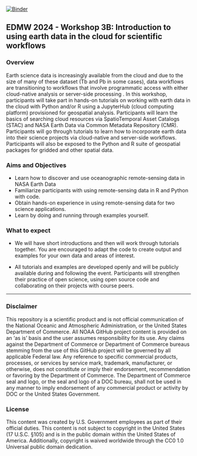 [![Binder](https://mybinder.org/badge_logo.svg)](https://mybinder.org/v2/gh/eeholmes/test-delete/HEAD)


## EDMW 2024 - Workshop 3B: Introduction to using earth data in the cloud for scientific workflows

### Overview

Earth science data is increasingly available from the cloud and due to the size of many of these dataset (Tb and Pb in some cases), data workflows are transitioning to workflows that involve programmatic access with either cloud-native analysis or server-side processing . In this workshop, participants will take part in hands-on tutorials on working with earth data in the cloud with Python and/or R using a JupyterHub (cloud computing platform) provisioned for geospatial analysis. Participants will learn the basics of searching cloud resources via SpatioTemporal Asset Catalogs (STAC) and NASA Earth Data via Common Metadata Repository (CMR). Participants will go through tutorials to learn how to incorporate earth data into their science projects via cloud-native and server-side workflows. Participants will also be exposed to the Python and R suite of geospatial packages for gridded and other spatial data.

### Aims and Objectives

* Learn how to discover and use oceanographic remote-sensing data in NASA Earth Data
* Familiarize participants with using remote-sensing data in R and Python with code. 
* Obtain hands-on experience in using remote-sensing data for two science applications.
* Learn by doing and running through examples yourself. 

### What to expect

* We will have short introductions and then will work through tutorials together. You are encouraged to adapt the code to create output and examples for your own data and areas of interest.

* All tutorials and examples are developed openly and will be publicly available during and following the event. Participants will strengthen their practice of open science, using open source code and collaborating on their projects with course peers.

<hr>

### Disclaimer

This repository is a scientific product and is not official communication of the National Oceanic and Atmospheric Administration, or the United States Department of Commerce. All NOAA GitHub project content is provided on an ‘as is’ basis and the user assumes responsibility for its use. Any claims against the Department of Commerce or Department of Commerce bureaus stemming from the use of this GitHub project will be governed by all applicable Federal law. Any reference to specific commercial products, processes, or services by service mark, trademark, manufacturer, or otherwise, does not constitute or imply their endorsement, recommendation or favoring by the Department of Commerce. The Department of Commerce seal and logo, or the seal and logo of a DOC bureau, shall not be used in any manner to imply endorsement of any commercial product or activity by DOC or the United States Government.

### License

This content was created by U.S. Government employees as part of their official duties. This content is not subject to copyright in the United States (17 U.S.C. §105) and is in the public domain within the United States of America. Additionally, copyright is waived worldwide through the CC0 1.0 Universal public domain dedication.


